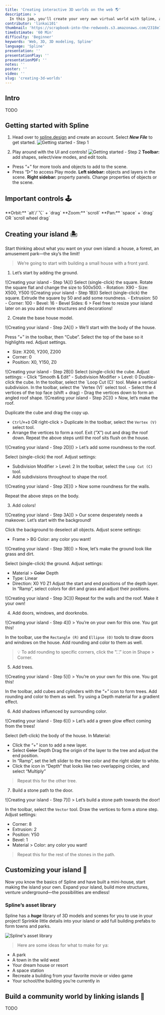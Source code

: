 ```yaml
---
title: 'Creating interactive 3D worlds on the web 🌎'
description: >
  In this jam, you'll create your very own virtual world with Spline, a web-based 3D modeling software.
contributor: 'linkai101'
thumbnail: 'https://scrapbook-into-the-redwoods.s3.amazonaws.com/2318e7a7-f3d8-44d3-8e7c-efb01b297a25-placeholder.png'
timeEstimate: '60 Min'
difficulty: 'Beginner'
keywords: 'Web, 3D, 3D modeling, Spline'
language: 'Spline'
presentation: ''
presentationPlay: ''
presentationPDF: ''
notes: ''
poster: ''
video: ''
slug: 'creating-3d-worlds'
---
```


## Intro
TODO

## Getting started with Spline
1. Head over to [spline.design](https://spline.design) and create an account. Select ***New File*** to get started.
![Getting started - Step 1]()

2. Play around with the UI and controls!
![Getting started - Step 2]()
**Toolbar:** add shapes, select/view modes, and edit tools.
- Press “+” for more tools and objects to add to the scene.
- Press “▷” to access Play mode.
**Left sidebar:** objects and layers in the scene.
**Right sidebar:** property panels. Change properties of objects or the scene.

## Important controls 🕹️
<Grid cols={3}>
<GridItem>
**Orbit:** `alt`/`⌥` + `drag`
</GridItem>
<GridItem>
**Zoom:** `scroll`
</GridItem>
<GridItem>
**Pan:** `space` + `drag` OR `scroll wheel drag`
</GridItem>
</Grid>

## Creating your island 🏝️
Start thinking about what you want on your own island: a house, a forest, an amusement park—the sky’s the limit!

> We’re going to start with building a small house with a front yard.

1. Let’s start by adding the ground.
<Grid cols={2}>
<GridItem>
![Creating your island - Step 1A]()
</GridItem>
<GridItem>
Select (single-click) the square.
Rotate the square flat and change the size to 500x500.
- Rotation: X90
- Size: X500, Y500
</GridItem>


<GridItem>
![Creating your island - Step 1B]()
</GridItem>
<GridItem>
Select (single-click) the square.
Extrude the square by 50 and add some roundness.
- Extrusion: 50
- Corner: 100
- Bevel: 16
- Bevel Sides: 6
</GridItem>
</Grid>
> Feel free to resize your island later on as you add more structures and decorations!

2. Create the base house model.
<Grid cols={2}>
<GridItem>
![Creating your island - Step 2A]()
</GridItem>
<GridItem>
> We’ll start with the body of the house.

Press “+” in the toolbar, then “Cube”. Select the top of the base so it highlights red.
Adjust settings.
- Size: X200, Y200, Z200
- Corner: 0
- Position: X0, Y150, Z0
</GridItem>

<GridItem>
![Creating your island - Step 2B]()
</GridItem>
<GridItem>
Select (single-click) the cube. Adjust settings:
- Click “Smooth & Edit”
- Subdivision Modifier > Level: 0
Double-click the cube.
In the toolbar, select the `Loop Cut (C)` tool. Make a vertical subdivision.
In the toolbar, select the `Vertex (V)` select tool.
- Select the 4 vertices of the top face (shift + drag)
- Drag the vertices down to form an angled roof shape.
</GridItem>

<GridItem>
![Creating your island - Step 2C]()
</GridItem>
<GridItem>
> Now, let’s make the roof.

Duplicate the cube and drag the copy up.
- `Ctrl`/`⌘`+`D` OR right-click > Duplicate
In the toolbar, select the `Vertex (V)` select tool.
- Arrange the vertices to form a roof.
Exit (”X”) out and drag the roof down. Repeat the above steps until the roof sits flush on the house.
</GridItem>

<GridItem>
![Creating your island - Step 2D]()
</GridItem>
<GridItem>
> Let’s add some roundness to the roof.

Select (single-click) the roof. Adjust settings:
- Subdivision Modifier > Level: 2
In the toolbar, select the `Loop Cut (C)` tool.
- Add subdivisions throughout to shape the roof.
</GridItem>

<GridItem>
![Creating your island - Step 2E]()
</GridItem>
<GridItem>
> Now some roundness for the walls.

Repeat the above steps on the body.
</GridItem>
</Grid>

3. Add colors!
<Grid cols={2}>
<GridItem>
![Creating your island - Step 3A]()
</GridItem>
<GridItem>
> Our scene desperately needs a makeover. Let’s start with the background!

Click the background to deselect all objects. Adjust scene settings:
- Frame > BG Color: any color you want!
</GridItem>

<GridItem>
![Creating your island - Step 3B]()
</GridItem>
<GridItem>
> Now, let’s make the ground look like grass and dirt.

Select (single-click) the ground. Adjust settings:
- Material > <strike>Color</strike> Depth
- Type: Linear
- Direction: X0 Y0 Z1
Adjust the start and end positions of the depth layer.
In “Ramp”, select colors for dirt and grass and adjust their positions.
</GridItem>

<GridItem>
![Creating your island - Step 3C]()
</GridItem>
<GridItem>
Repeat for the walls and the roof. Make it your own!
</GridItem>
</Grid>

4. Add doors, windows, and doorknobs.
<Grid cols={2}>
<GridItem>
![Creating your island - Step 4]()
</GridItem>
<GridItem>
> You’re on your own for this one. You got this!

In the toolbar, use the `Rectangle (R)` and `Ellipse (O)` tools to draw doors and windows on the house.
Add rounding and color to them as well.
> 💡 To add rounding to specific corners, click the "⛶” icon in Shape > Corner.
</GridItem>
</Grid>

5. Add trees.
<Grid cols={2}>
<GridItem>
![Creating your island - Step 5]()
</GridItem>
<GridItem>
> You’re on your own for this one. You got this!

In the toolbar, add cubes and cylinders with the “+” icon to form trees.
Add rounding and color to them as well. Try using a Depth material for a gradient effect.
</GridItem>
</Grid>

6. Add shadows influenced by surrounding color.
<Grid cols={2}>
<GridItem>
![Creating your island - Step 6]()
</GridItem>
<GridItem>
> Let’s add a green glow effect coming from the trees!

Select (left-click) the body of the house. In Material:
- Click the “+” icon to add a new layer.
- Select ~~Color~~ Depth
Drag the origin of the layer to the tree and adjust the end position.
- In “Ramp”, set the left slider to the tree color and the right slider to white.
- Click the icon in “Depth” that looks like two overlapping circles, and select “Multiply”
> Repeat this for the other tree.
</GridItem>
</Grid>

7. Build a stone path to the door.
<Grid cols={2}>
<GridItem>
![Creating your island - Step 7]()
</GridItem>
<GridItem>
> Let’s build a stone path towards the door!

In the toolbar, select the `Vector` tool. Draw the vertices to form a stone step. Adjust settings:
- Corner: 8
- Extrusion: 2
- Position: Y50
- Bevel: 1
- Material > Color: any color you want!
> Repeat this for the rest of the stones in the path.
</GridItem>
</Grid>

## Customizing your island 🎀
Now you know the basics of Spline and have built a mini-house, start making the island your own. Expand your island, build more structures, venture underground—the possibilities are endless!

### Spline’s asset library
Spline has a ***huge*** library of 3D models and scenes for you to use in your project! Sprinkle little details into your island or add full building prefabs to form towns and parks.

![Spline's asset library]()

> Here are some ideas for what to make for ya:
- A park
- A town in the wild west
- Your dream house or resort
- A space station
- Recreate a building from your favorite movie or video game
- Your school/the building you’re currently in

## Build a community world by linking islands 🌉
TODO

